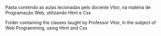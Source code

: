 Pasta contendo as aulas lecionadas pelo docente Vitor, na matéria de Programação Web, utilizando Html e Css

Folder containing the classes taught by Professor Vitor, in the subject of Web Programming, using Html and Css
